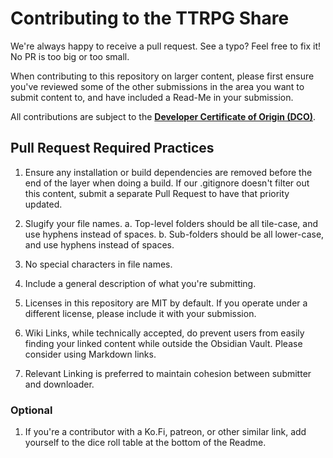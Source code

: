 # Contributing to the TTRPG Share

We're always happy to receive a pull request. See a typo? Feel free to fix it! No PR is too big or too small.

When contributing to this repository on larger content, please first ensure you've reviewed some of the other submissions in the area you want to submit content to, and have included a Read-Me in your submission.

All contributions are subject to the **[Developer Certificate of Origin (DCO)](https://developercertificate.org/)**.

## Pull Request Required Practices

1. Ensure any installation or build dependencies are removed before the end of the layer when doing a build. If our .gitignore doesn't filter out this content, submit a separate Pull Request to have that priority updated.

2. Slugify your file names.
  a. Top-level folders should be all tile-case, and use hyphens instead of spaces.
  b. Sub-folders should be all lower-case, and use hyphens instead of spaces.

3. No special characters in file names.

4. Include a general description of what you're submitting.

5. Licenses in this repository are MIT by default. If you operate under a different license, please include it with your submission.

6. Wiki Links, while technically accepted, do prevent users from easily finding your linked content while outside the Obsidian Vault. Please consider using Markdown links. 

7. Relevant Linking is preferred to maintain cohesion between submitter and downloader.


### Optional

1. If you're a contributor with a Ko.Fi, patreon, or other similar link, add yourself to the dice roll table at the bottom of the Readme.
